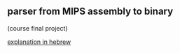 ## parser from MIPS assembly to binary
(course final project)

[explanation in hebrew](c_project.pdf)